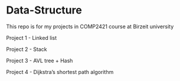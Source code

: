 # Data-Structure
This repo is for my projects in COMP2421 course at Birzeit university

Project 1 - Linked list

Project 2 - Stack

Project 3 - AVL tree + Hash

Project 4 - Dijkstra’s shortest path algorithm
